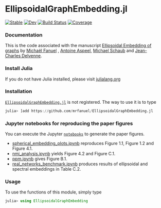 # EllipsoidalGraphEmbedding.jl

[![Stable](https://img.shields.io/badge/docs-stable-blue.svg)](https://mrfanuel.github.io/SphericalGraphEmbedding.jl/stable)
[![Dev](https://img.shields.io/badge/docs-dev-blue.svg)](https://mrfanuel.github.io/SphericalGraphEmbedding.jl/dev)
[![Build Status](https://github.com/mrfanuel/SphericalGraphEmbedding.jl/actions/workflows/CI.yml/badge.svg?branch=main)](https://github.com/mrfanuel/SphericalGraphEmbedding.jl/actions/workflows/CI.yml?query=branch%3Amain)
[![Coverage](https://codecov.io/gh/mrfanuel/SphericalGraphEmbedding.jl/branch/main/graph/badge.svg)](https://codecov.io/gh/mrfanuel/SphericalGraphEmbedding.jl)


### Documentation
This is the code associated with the manuscript 
[Ellipsoidal Embedding of graphs](https://github.com/mrfanuel/SphericalGraphEmbedding.jl)
by [Michaël Fanuel](https://mrfanuel.github.io/) , [Antoine Aspeel](https://scholar.google.com/citations?user=EDDQMfgAAAAJ&hl=en), [Michael Schaub](https://michaelschaub.github.io/) and [Jean-Charles Delvenne](https://perso.uclouvain.be/jean-charles.delvenne/welcome.html).

### Install Julia

If you do not have Julia installed, please visit [julialang.org](https://julialang.org/learning/getting-started/)
### Installation

[`EllipsoidalGraphEmbedding.jl`](https://github.com/mrfanuel/EllipsoidalGraphEmbedding.jl) is not registered.
The way to use it is to type

```julia
julia> ]add https://github.com/mrfanuel/EllipsoidalGraphEmbedding.jl
```

### Jupyter notebooks for reproducing the paper figures

You can execute the Jupyter [`notebooks`](https://github.com/mrfanuel/EllipsoidalGraphEmbedding.jl/blob/master/notebooks) to generate the paper figures.

- [spherical_embedding_plots.ipynb](https://github.com/mrfanuel/EllipsoidalGraphEmbedding.jl/blob/main/notebooks/spherical_embedding_plots.ipynb) reproduces Figure 1.1, Figure 1.2 and Figure 4.1.
- [nmi_analysis.ipynb](https://github.com/mrfanuel/EllipsoidalGraphEmbedding.jl/blob/main/notebooks/nmi_analysis.ipynb) yields Figure 4.2 and Figure C.1.
- [ppm.ipynb](https://github.com/mrfanuel/EllipsoidalGraphEmbedding.jl/blob/main/notebooks/ppm.ipynb) gives Figure B.1.
- [real_networks_benchmark.ipynb](https://github.com/mrfanuel/EllipsoidalGraphEmbedding.jl/blob/main/notebooks/real_networks_benchmark.ipynb) produces results of ellipsoidal and spectral embeddings in Table C.2.

### Usage

To use the functions of this module, simply type

```julia
julia> using EllipsoidalGraphEmbedding
```

